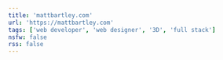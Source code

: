 ```yaml
---
title: 'mattbartley.com'
url: 'https://mattbartley.com'
tags: ['web developer', 'web designer', '3D', 'full stack']
nsfw: false
rss: false
---
```

